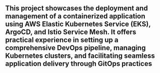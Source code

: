 ## This project showcases the deployment and management of a containerized application using AWS Elastic Kubernetes Service (EKS), ArgoCD, and Istio Service Mesh. It offers practical experience in setting up a comprehensive DevOps pipeline, managing Kubernetes clusters, and facilitating seamless application delivery through GitOps practices
